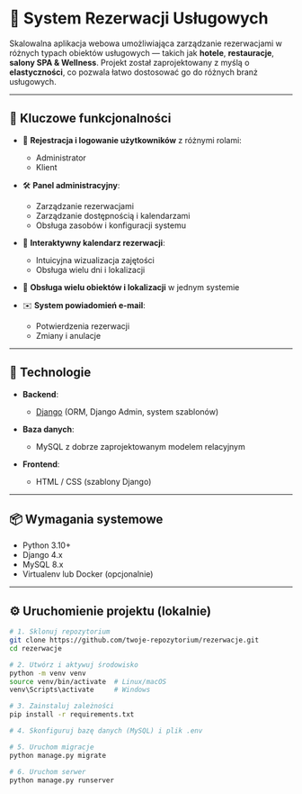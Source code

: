 # 🏨 System Rezerwacji Usługowych

Skalowalna aplikacja webowa umożliwiająca zarządzanie rezerwacjami w różnych typach obiektów usługowych — takich jak **hotele**, **restauracje**, **salony SPA & Wellness**. Projekt został zaprojektowany z myślą o **elastyczności**, co pozwala łatwo dostosować go do różnych branż usługowych.

---

## 🚀 Kluczowe funkcjonalności

- 🔐 **Rejestracja i logowanie użytkowników** z różnymi rolami:  
  - Administrator  
  - Klient

- 🛠️ **Panel administracyjny**:  
  - Zarządzanie rezerwacjami  
  - Zarządzanie dostępnością i kalendarzami  
  - Obsługa zasobów i konfiguracji systemu

- 📅 **Interaktywny kalendarz rezerwacji**:  
  - Intuicyjna wizualizacja zajętości  
  - Obsługa wielu dni i lokalizacji

- 🏢 **Obsługa wielu obiektów i lokalizacji** w jednym systemie

- ✉️ **System powiadomień e-mail**:  
  - Potwierdzenia rezerwacji  
  - Zmiany i anulacje

---

## 🧱 Technologie

- **Backend**:  
  - [Django](https://www.djangoproject.com/) (ORM, Django Admin, system szablonów)

- **Baza danych**:  
  - MySQL z dobrze zaprojektowanym modelem relacyjnym

- **Frontend**:  
  - HTML / CSS (szablony Django)

---

## 📦 Wymagania systemowe

- Python 3.10+
- Django 4.x
- MySQL 8.x
- Virtualenv lub Docker (opcjonalnie)

---

## ⚙️ Uruchomienie projektu (lokalnie)

```bash
# 1. Sklonuj repozytorium
git clone https://github.com/twoje-repozytorium/rezerwacje.git
cd rezerwacje

# 2. Utwórz i aktywuj środowisko
python -m venv venv
source venv/bin/activate  # Linux/macOS
venv\Scripts\activate     # Windows

# 3. Zainstaluj zależności
pip install -r requirements.txt

# 4. Skonfiguruj bazę danych (MySQL) i plik .env

# 5. Uruchom migracje
python manage.py migrate

# 6. Uruchom serwer
python manage.py runserver

